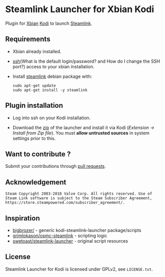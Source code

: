 # Steamlink Launcher for Xbian Kodi

Plugin for [Xbian](https://xbian.org/) [Kodi](https://kodi.tv/) to launch [Steamlink](https://steamcommunity.com/app/353380/discussions/6/2806204039992195182/).

## Requirements

* Xbian already installed.

* [ssh](https://xbian.org/faq/#)(What is the default login/password? and How do I change the SSH port?) access to your xbian installation.

* Install [steamlink](https://steamcommunity.com/app/353380/discussions/0/1743353164093954254) debian package with:

  ```shell
  sudo apt-get update
  sudo apt-get install -y steamlink
  ```

## Plugin installation

* Log into ssh on your Kodi installation.

* Download the [zip](https://github.com/bigbrozer/kodi-steamlink-launcher/releases) of the launcher and install it via Kodi (*Extension → Install from Zip file*). You must **allow untrusted sources** in system settings prior to this.

## Want to contribute ?

Submit your contributions through [pull requests](https://help.github.com/articles/about-pull-requests/).

## Acknowledgement

```plain
Steam Copyright 2003-2018 Valve Corp. All rights reserved. Use of Steam Link software is subject to the Steam Subscriber Agreement, https://store.steampowered.com/subscriber_agreement/.
```

## Inspiration

* [bigbrozer/](https://gitlab.com/bigbrozer/kodi-steamlink-launcher) - generic kodi-steamlink-launcher package/scripts
* [grimlokason/osmc-steamlink](https://gitlab.com/grimlokason/osmc-steamlink) - scripting logic
* [swetoast/steamlink-launcher](https://github.com/swetoast/steamlink-launcher) - original script resources

## License

Steamlink Launcher for Kodi is licensed under GPLv2, see `LICENSE.txt`.
